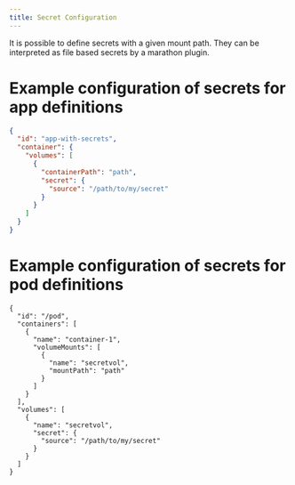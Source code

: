 ```yaml
---
title: Secret Configuration
---
```


It is possible to define secrets with a given mount path. They can be interpreted as file based secrets by a marathon plugin.

# Example configuration of secrets for app definitions

```json
{
  "id": "app-with-secrets",
  "container": {
    "volumes": [
      {
        "containerPath": "path",
        "secret": {
          "source": "/path/to/my/secret"
        }
      }
    ]
  }
}
```

# Example configuration of secrets for pod definitions

```
{
  "id": "/pod",
  "containers": [
    {
      "name": "container-1",
      "volumeMounts": [
        {
          "name": "secretvol",
          "mountPath": "path"
        }
      ]
    }
  ],
  "volumes": [
    {
      "name": "secretvol",
      "secret": {
        "source": "/path/to/my/secret"
      }
    }
  ]
}
```
